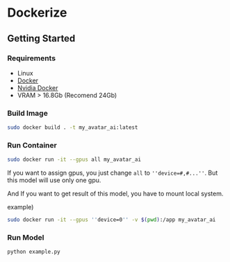 # Dockerize

## Getting Started
### Requirements
- Linux
- [Docker](https://docs.docker.com/desktop/install/linux-install/)
- [Nvidia Docker](https://docs.nvidia.com/datacenter/cloud-native/container-toolkit/install-guide.html)
- VRAM > 16.8Gb (Recomend 24Gb)

### Build Image
```bash
sudo docker build . -t my_avatar_ai:latest
```

### Run Container
```bash
sudo docker run -it --gpus all my_avatar_ai 
```
If you want to assign gpus, you just change `all` to `''device=#,#...''`. But this model will use only one gpu.

And If you want to get result of this model, you have to mount local system.

example)
```bash
sudo docker run -it --gpus ''device=0'' -v $(pwd):/app my_avatar_ai 
```

### Run Model
```bash
python example.py
```